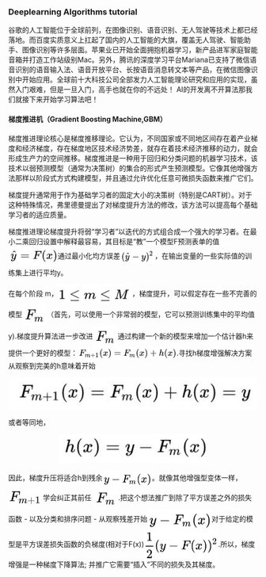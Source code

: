 ### Deeplearning Algorithms tutorial
谷歌的人工智能位于全球前列，在图像识别、语音识别、无人驾驶等技术上都已经落地。而百度实质意义上扛起了国内的人工智能的大旗，覆盖无人驾驶、智能助手、图像识别等许多层面。苹果业已开始全面拥抱机器学习，新产品进军家庭智能音箱并打造工作站级别Mac。另外，腾讯的深度学习平台Mariana已支持了微信语音识别的语音输入法、语音开放平台、长按语音消息转文本等产品，在微信图像识别中开始应用。全球前十大科技公司全部发力人工智能理论研究和应用的实现，虽然入门艰难，但是一旦入门，高手也就在你的不远处！
AI的开发离不开算法那我们就接下来开始学习算法吧！


#### 梯度推进机（Gradient Boosting Machine,GBM）

梯度推进理论核心是梯度推移理论。它认为，不同国家或不同地区间存在着产业梯度和经济梯度，存在梯度地区技术经济势差，就存在着技术经济推移的动力，就会形成生产力的空间推移。梯度推进是一种用于回归和分类问题的机器学习技术，该技术以弱预测模型（通常为决策树）的集合的形式产生预测模型。它像其他增强方法那样以阶段式方式构建模型，并且通过允许优化任意可微损失函数来推广它们。

梯度提升通常用于作为基础学习者的固定大小的决策树（特别是CART树）。对于这种特殊情况，弗里德曼提出了对梯度提升方法的修改，该方法可以提高每个基础学习者的适应质量。

梯度推进理论梯度提升将弱“学习者”以迭代的方式组合成一个强大的学习者。在最小二乘回归设置中解释最容易，其目标是“教”一个模型F预测表单的值<img width="100" align="center" src="../../images/180.jpg" />通过最小化均方误差<img width="70" align="center" src="../../images/181.jpg" />，在输出变量的一些实际值的训练集上进行平均y。

在每个阶段 m，<img width="150" align="center" src="../../images/182.jpg" />，梯度提升，可以假定存在一些不完善的模型<img width="50" align="center" src="../../images/183.jpg" />（首先，可以使用一个非常弱的模型，它可以预测训练集中的平均值y).梯度提升算法进一步改进<img width="50" align="center" src="../../images/183.jpg" />通过构建一个新的模型来增加一个估计器h来提供一个更好的模型：<img width="200" align="center" src="../../images/184.jpg" />.寻找h梯度增强解决方案从观察到完美的h意味着开始
<p align="center">
<img width="500" align="center" src="../../images/185.jpg" />
</p>

或者等同地，
<p align="center">
<img width="300" align="center" src="../../images/186.jpg" />
</p>

因此，梯度升压将适合h到残余<img width="100" align="center" src="../../images/187.jpg" />。就像其他增强型变体一样，<img width="70" align="center" src="../../images/188.jpg" />学会纠正其前任 <img width="50" align="center" src="../../images/183.jpg" />.把这个想法推广到除了平方误差之外的损失函数 - 以及分类和排序问题 - 从观察残差开始<img width="130" align="center" src="../../images/187.jpg" />对于给定的模型是平方误差损失函数的负梯度(相对于F(x))<img width="150" align="center" src="../../images/191.jpg" />.所以，梯度增强是一种梯度下降算法; 并推广它需要“插入”不同的损失及其梯度。
